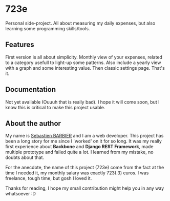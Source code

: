 # 723e

Personal side-project. All about measuring my daily expenses, but also learning some
programming skills/tools.

## Features

First version is all about simplicity. Monthly view of your expenses, related to a
category usefull to light-up some patterns. Also include a yearly view with a graph and
some interesting value. Then classic settings page. That's it.

## Documentation

Not yet available (Ouuuh that is really bad). I hope it will come soon, but I know this is critical to make
this project usable.

## About the author

My name is [Sebastien BARBIER](http://www.sebastienbarbier.com) and I am a web developer. This project has been a long story
for me since I 'worked' on it for so long. It was my really first
experience about **Backbone** and **Django REST Framework**, made multiple prototype and 
failed quite a lot. I learned from my mistake, no doubts about that.

For the anecdote, the name of this project (723e) come from the fact at the time I needed it, my monthly
salary was exactly 723(.3) euros. I was freelance, tough time, but gosh I loved it.

Thanks for reading, I hope my small contribution might help you in any way whatsoever :D